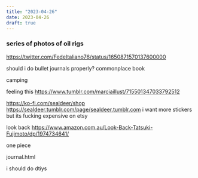 ```yaml
---
title: "2023-04-26"
date: 2023-04-26
draft: true
---
```


### series of photos of oil rigs
https://twitter.com/FedeItaliano76/status/1650871570137600000

should i do bullet journals properly?
commonplace book

camping

feeling this
https://www.tumblr.com/marciaillust/715501347033792512

https://ko-fi.com/sealdeer/shop
https://sealdeer.tumblr.com/page/sealdeer.tumblr.com
i want more stickers but its fucking expensive on etsy

look back https://www.amazon.com.au/Look-Back-Tatsuki-Fujimoto/dp/1974734641/

one piece

journal.html

i should do dtiys